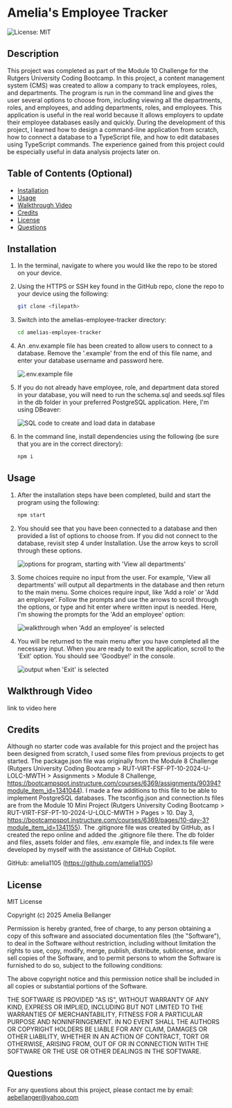 # Amelia's Employee Tracker

![License: MIT](https://img.shields.io/badge/License-MIT-yellow.svg)

## Description

This project was completed as part of the Module 10 Challenge for the Rutgers University Coding Bootcamp. In this project, a content management system (CMS) was created to allow a company to track employees, roles, and departments. The program is run in the command line and gives the user several options to choose from, including viewing all the departments, roles, and employees, and adding departments, roles, and employees. This application is useful in the real world because it allows employers to update their employee databases easily and quickly. During the development of this project, I learned how to design a command-line application from scratch, how to connect a database to a TypeScript file, and how to edit databases using TypeScript commands. The experience gained from this project could be especially useful in data analysis projects later on.

## Table of Contents (Optional)

- [Installation](#installation)
- [Usage](#usage)
- [Walkthrough Video](#walkthrough-video)
- [Credits](#credits)
- [License](#license)
- [Questions](#questions)

## Installation

1. In the terminal, navigate to where you would like the repo to be stored on your device.

2. Using the HTTPS or SSH key found in the GitHub repo, clone the repo to your device using the following:

    ```sh
    git clone <filepath>
    ```

3. Switch into the amelias-employee-tracker directory:

    ```sh
    cd amelias-employee-tracker
    ```

4. An .env.example file has been created to allow users to connect to a database. Remove the '.example' from the end of this file name, and enter your database username and password here.

    ![.env.example file](./assets/env-file.png)

5. If you do not already have employee, role, and department data stored in your database, you will need to run the schema.sql and seeds.sql files in the db folder in your preferred PostgreSQL application. Here, I'm using DBeaver:

    ![SQL code to create and load data in database](./assets/sql.png)

6. In the command line, install dependencies using the following (be sure that you are in the correct directory):

    ```sh
    npm i
    ```

## Usage

1. After the installation steps have been completed, build and start the program using the following:

    ```sh
    npm start
    ```

2. You should see that you have been connected to a database and then provided a list of options to choose from. If you did not connect to the database, revisit step 4 under Installation. Use the arrow keys to scroll through these options.

    ![options for program, starting with 'View all departments'](./assets/choices.png)

3. Some choices require no input from the user. For example, 'View all departments' will output all departments in the database and then return to the main menu. Some choices require input, like 'Add a role' or 'Add an employee'. Follow the prompts and use the arrows to scroll through the options, or type and hit enter where written input is needed. Here, I'm showing the prompts for the 'Add an employee' option:

    ![walkthrough when 'Add an employee' is selected](./assets/add-employee.png)

4. You will be returned to the main menu after you have completed all the necessary input. When you are ready to exit the application, scroll to the 'Exit' option. You should see 'Goodbye!' in the console.

    ![output when 'Exit' is selected](./assets/exit.png)

## Walkthrough Video

link to video here

## Credits

Although no starter code was available for this project and the project has been designed from scratch, I used some files from previous projects to get started. The package.json file was originally from the Module 8 Challenge (Rutgers University Coding Bootcamp > RUT-VIRT-FSF-PT-10-2024-U-LOLC-MWTH > Assignments > Module 8 Challenge, https://bootcampspot.instructure.com/courses/6369/assignments/90394?module_item_id=1341044). I made a few additions to this file to be able to implement PostgreSQL databases. The tsconfig.json and connection.ts files are from the Module 10 Mini Project (Rutgers University Coding Bootcamp > RUT-VIRT-FSF-PT-10-2024-U-LOLC-MWTH > Pages > 10. Day 3, https://bootcampspot.instructure.com/courses/6369/pages/10-day-3?module_item_id=1341155). The .gitignore file was created by GitHub, as I created the repo online and added the .gitignore file there. The db folder and files, assets folder and files, .env.example file, and index.ts file were developed by myself with the assistance of GitHub Copilot.

GitHub: amelia1105 (https://github.com/amelia1105)

## License

MIT License

Copyright (c) 2025 Amelia Bellanger

Permission is hereby granted, free of charge, to any person obtaining a copy
of this software and associated documentation files (the "Software"), to deal
in the Software without restriction, including without limitation the rights
to use, copy, modify, merge, publish, distribute, sublicense, and/or sell
copies of the Software, and to permit persons to whom the Software is
furnished to do so, subject to the following conditions:

The above copyright notice and this permission notice shall be included in all
copies or substantial portions of the Software.

THE SOFTWARE IS PROVIDED "AS IS", WITHOUT WARRANTY OF ANY KIND, EXPRESS OR
IMPLIED, INCLUDING BUT NOT LIMITED TO THE WARRANTIES OF MERCHANTABILITY,
FITNESS FOR A PARTICULAR PURPOSE AND NONINFRINGEMENT. IN NO EVENT SHALL THE
AUTHORS OR COPYRIGHT HOLDERS BE LIABLE FOR ANY CLAIM, DAMAGES OR OTHER
LIABILITY, WHETHER IN AN ACTION OF CONTRACT, TORT OR OTHERWISE, ARISING FROM,
OUT OF OR IN CONNECTION WITH THE SOFTWARE OR THE USE OR OTHER DEALINGS IN THE
SOFTWARE.

## Questions

For any questions about this project, please contact me by email: aebellanger@yahoo.com